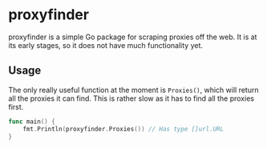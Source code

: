 # proxyfinder
proxyfinder is a simple Go package for scraping proxies off the web. It is at its early stages, so it does not have much functionality yet.

## Usage
The only really useful function at the moment is `Proxies()`, which will return all the proxies it can find. This is rather slow as it has to find all the proxies first.

```go
func main() {
	fmt.Println(proxyfinder.Proxies()) // Has type []url.URL
}
```